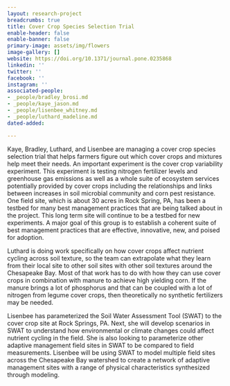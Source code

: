 ```yaml
---
layout: research-project
breadcrumbs: true
title: Cover Crop Species Selection Trial
enable-header: false
enable-banner: false
primary-image: assets/img/flowers
image-gallery: []
website: https://doi.org/10.1371/journal.pone.0235868
linkedin: ''
twitter: ''
facebook: ''
instagram: ''
associated-people:
- _people/bradley_brosi.md
- _people/kaye_jason.md
- _people/lisenbee_whitney.md
- _people/luthard_madeline.md
dated-added: 

---
```

Kaye, Bradley, Luthard, and Lisenbee are managing a cover crop species selection trial that helps farmers figure out which cover crops and mixtures help meet their needs. An important experiment is the cover crop variability experiment. This experiment is testing nitrogen fertilizer levels and greenhouse gas emissions as well as a whole suite of ecosystem services potentially provided by cover crops including the relationships and links between increases in soil microbial community and corn pest resistance. One field site, which is about 30 acres in Rock Spring, PA, has been a testbed for many best management practices that are being talked about in the project. This long term site will continue to be a testbed for new experiments. A major goal of this group is to establish a coherent suite of best management practices that are effective, innovative, new, and poised for adoption.

Luthard is doing work specifically on how cover crops affect nutrient cycling across soil texture, so the team can extrapolate what they learn from their local site to other soil sites with other soil textures around the Chesapeake Bay. Most of that work has to do with how they can use cover crops in combination with manure to achieve high yielding corn. If the manure brings a lot of phosphorus and that can be coupled with a lot of nitrogen from legume cover crops, then theoretically no synthetic fertilizers may be needed.

Lisenbee has parameterized the Soil Water Assessment Tool (SWAT) to the cover crop site at Rock Springs, PA. Next, she will develop scenarios in SWAT to understand how environmental or climate changes could affect nutrient cycling in the field. She is also looking to parameterize other adaptive management field sites in SWAT to be compared to field measurements. Lisenbee will be using SWAT to model multiple field sites across the Chesapeake Bay watershed to create a network of adaptive management sites with a range of physical characteristics synthesized through modeling.